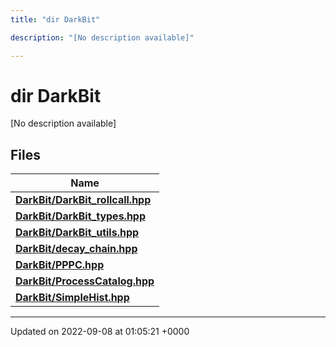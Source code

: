 ```yaml
---
title: "dir DarkBit"

description: "[No description available]"

---
```


# dir DarkBit

[No description available]

## Files

| Name           |
| -------------- |
| **[DarkBit/DarkBit_rollcall.hpp](/documentation/code/files/darkbit__rollcall_8hpp/)**  |
| **[DarkBit/DarkBit_types.hpp](/documentation/code/files/darkbit__types_8hpp/)**  |
| **[DarkBit/DarkBit_utils.hpp](/documentation/code/files/darkbit__utils_8hpp/)**  |
| **[DarkBit/decay_chain.hpp](/documentation/code/files/decay__chain_8hpp/)**  |
| **[DarkBit/PPPC.hpp](/documentation/code/files/pppc_8hpp/)**  |
| **[DarkBit/ProcessCatalog.hpp](/documentation/code/files/processcatalog_8hpp/)**  |
| **[DarkBit/SimpleHist.hpp](/documentation/code/files/simplehist_8hpp/)**  |






-------------------------------

Updated on 2022-09-08 at 01:05:21 +0000
